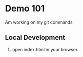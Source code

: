 # Demo 101

Am working on my git commands

## Local Development

1. open index.html in your browser.
